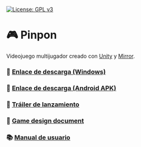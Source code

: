 [![License: GPL v3](https://img.shields.io/badge/License-GPLv3-blue.svg)](https://www.gnu.org/licenses/gpl-3.0)

# :video_game: Pinpon
Videojuego multijugador creado con [Unity](https://unity.com) y [Mirror](https://mirror-networking.com).

### :file_folder: [Enlace de descarga (Windows)](https://bit.ly/38m4n11)
### :file_folder: [Enlace de descarga (Android APK)](https://bit.ly/2BwhEs2)
### :movie_camera: [Tráiler de lanzamiento](https://youtu.be/9FB_gg9lxpk)
### :page_with_curl: [Game design document](documentacion/GDD.pdf)
### :books: [Manual de usuario](documentacion/Manual.pdf)
